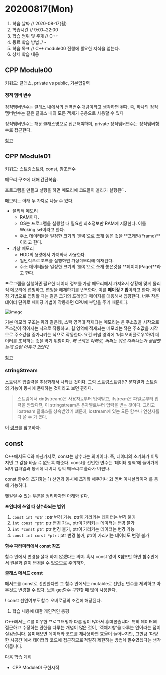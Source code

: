 # 20200817\(Mon\)

1. 학습 날짜 // 2020-08-17\(월\)
2. 학습시간 // 9:00~22:00
3. 학습 범위 및 주제 // C++
4. 동료 학습 방법 // -
5. 학습 목표 // C++ module00 진행에 필요한 지식을 얻는다.
6. 상세 학습 내용

## CPP Module00

키워드: 클래스, private vs public, 기본입출력

#### 정적 멤버 변수

정적멤버변수는 클래스 내에서의 전역변수 개념이라고 생각하면 된다. 즉, 하나의 정적멤버변수는 같은 클래스 내의 모든 객체가 공용으로 사용할 수 있다.

정적멤버변수는 해당 클래스명으로 접근해야하며, private 정적멤버변수는 정적멤버함수로 접근한다.

[참고](https://m.blog.naver.com/PostView.nhn?blogId=star7sss&logNo=220809716792&proxyReferer=https:%2F%2Fwww.google.com%2F)

## CPP Module01

키워드: 스트링스트림, const, 참조변수

메모리 구조에 대해 간단복습.

프로그램을 만들고 실행을 하면 메모리에 코드들이 올라가 실행된다.

메모리는 아래 두 가지로 나눌 수 있다.

* 물리적 메모리
  * RAM이다. 
  * OS는 프로그램을 실행할 때 필요한 최소정보만 RAM에 저장한다. 이를 Woking set이라고 한다.
  * 주소 데이터들을 일정한 크기의 '블록'으로 쪼개 놓은 것을 **프레임\(Frame\)**이라고 한다.
* 가상 메모리
  * HDD의 용량에서 가져와서 사용한다.
  * 일반적으로 코드를 실행하면 가상메모리에 적재된다.
  * 주소 데이터들을 일정한 크기의 '블록'으로 쪼개 놓은것을 **페이지\(Page\)**라고 한다.

프로그램을 실행하면 필요한 데이터 정보를 가상 메모리에서 가져와서 상황에 맞게 물리적 메모리에 맵핑하고, 맵핑을 해제하기를 반복한다. 이를 **페이징 기법**이라고 한다. 페이징 기법으로 맵핑할 때는 같은 크기의 프레임과 페이지를 대응해서 맵핑한다. 너무 작은 데이터 단위로 페이징 기법이 작동하면 CPU에 부담을 주기 때문이다.

![image](https://user-images.githubusercontent.com/54612343/90375774-60231800-e0b0-11ea-83a3-242f2cdf3730.png)

기본 메모리 구조는 위와 같은데, 스택 영역에 적재되는 메모리는 큰 주소값을 시작으로 주소값이 작아지는 식으로 작동하고, 힙 영역에 적재되는 메모리는 작은 주소값을 시작으로 주소값을 증가시키는 식으로 작동한다. 요건 커널 영역에 '버퍼오버플로우'하여 데이터를 조작하는 것을 막기 위함이다. _왜 스택은 아래로, 버퍼는 위로 자라나는가 궁금했는데 요런 이유가 있었다._

[참고](https://hwan-shell.tistory.com/13)

### stringStream

스트림은 입출력을 추상화해서 나타낸 것이다. 그럼 스트링스트림은? 문자열과 스트림의 기능이 동시에 존재하는 것이라고 보면 편하다.

> 스트림에서 cin\(istream\)은 사용자로부터 입력받고, ifstream은 파일로부터 입력을 받았다면, 이 stringstream은 문자열로부터 입력을 받는 것이다. 그리고 iostream 클래스를 상속받았기 떄문에, iostream에 있는 모든 함수나 연산자를 다 쓸 수 가 있다.

이 [링크](https://m.blog.naver.com/kks227/220245263973)를 참고하자.

## const

C++에서도 C와 마찬가지로, const는 상수라는 의미이다. 즉, 데이터의 초기화가 이뤄지면 그 값을 바꿀 수 없도록 해준다. const를 선언한 변수는 '데이터 영역'에 들어가게 되며 컴파일과 동시에 데이터 영역 메모리로 올라가 버린다.

const 함수의 초기화는 1\) 선언과 동시에 초기화 해주거나 2\) 멤버 이니셜라이저 를 통해 가능하다.

헷갈릴 수 있는 부분을 정리하자면 아래와 같다.

**포인터에 쓰일 때 상수화되는 범위**

1. `const int *ptr` : ptr 변경 가능, ptr이 가리키는 데이터는 변경 불가
2. `int const *ptr`:  ptr 변경 가능, ptr이 가리키는 데이터는 변경 불가
3. `int *const ptr`: ptr 변경 불가, ptr이 가리키는 데이터는 변경 가능
4. `const int const *ptr` : ptr 변경 불가, ptr이 가리키는 데이터도 변경 불가

**함수 파라미터에서 const 참조**

함수 안에서 변경을 절대 하지 않겠다는 의미. 혹시 const 없이 &참조만 하면 함수안에서 원본과 같이 변경될 수 있으므로 주의하자.

**클래스 메서드 const**

메서드를 const로 선언한다면 그 함수 안에서는 mutable로 선언된 변수를 제외하고 아무것도 변경할 수 없다. 보통 get함수 구현할 때 많이 사용한다.

! const 선언여부도 함수 오버로딩의 조건에 해당된다.

1. 학습 내용에 대한 개인적인 총평 

C++에서는 C를 이용한 프로그래밍과 다른 점이 많아서 흥미롭습니다. 특히 데이터에 접근하고 수정하는 권한을 다루는 개념이 많은 것이, '객체지향'을 다루는 언어라는 점이 실감납니다. 음미해보면 데이터와 코드를 재사용하면 효율이 늘어나지만, 그만큼 '다양한 시공간'에서 데이터와 코드에 접근하므로 적절히 제한하는 방법이 필수였겠다는 생각이듭니다.

다음 학습 계획

* CPP Module01 구현시작

